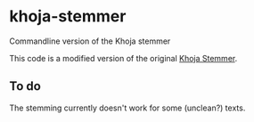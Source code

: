 # khoja-stemmer
Commandline version of the Khoja stemmer

This code is a modified version of the original [Khoja Stemmer](http://zeus.cs.pacificu.edu/shereen/research.htm#stemming).

## To do
The stemming currently doesn't work for some (unclean?) texts.